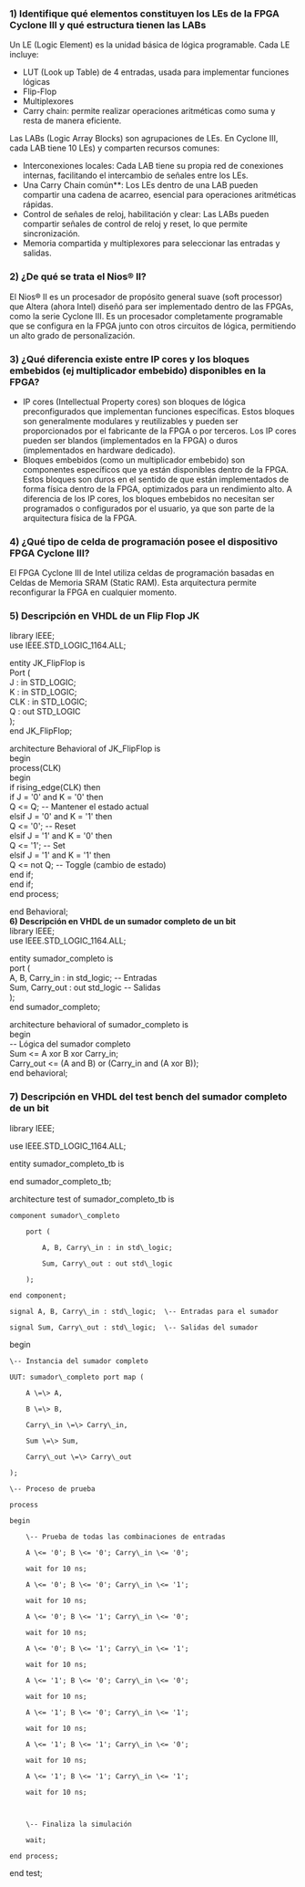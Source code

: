 ### **1\) Identifique qué elementos constituyen los LEs de la FPGA Cyclone III y qué estructura tienen las LABs**

 Un LE (Logic Element) es la unidad básica de lógica programable. Cada LE incluye: 

* LUT (Look up Table) de 4 entradas, usada para implementar funciones lógicas  
* Flip-Flop  
* Multiplexores  
* Carry chain: permite realizar operaciones aritméticas como suma y resta de manera eficiente.

Las LABs (Logic Array Blocks) son agrupaciones de LEs. En Cyclone III, cada LAB tiene 10 LEs) y comparten recursos comunes:

* Interconexiones locales: Cada LAB tiene su propia red de conexiones internas, facilitando el intercambio de señales entre los LEs.  
* Una Carry Chain común\*\*: Los LEs dentro de una LAB pueden compartir una cadena de acarreo, esencial para operaciones aritméticas rápidas.  
* Control de señales de reloj, habilitación y clear: Las LABs pueden compartir señales de control de reloj y reset, lo que permite sincronización.  
* Memoria compartida y multiplexores para seleccionar las entradas y salidas.

### **2\) ¿De qué se trata el Nios® II?**

El Nios® II es un procesador de propósito general suave (soft processor) que Altera (ahora Intel) diseñó para ser implementado dentro de las FPGAs, como la serie Cyclone III. Es un procesador completamente programable que se configura en la FPGA junto con otros circuitos de lógica, permitiendo un alto grado de personalización.

### **3\) ¿Qué diferencia existe entre IP cores y los bloques embebidos (ej multiplicador embebido) disponibles en la FPGA?**

* IP cores (Intellectual Property cores) son bloques de lógica preconfigurados que implementan funciones específicas. Estos bloques son generalmente modulares y reutilizables y pueden ser proporcionados por el fabricante de la FPGA o por terceros. Los IP cores pueden ser blandos (implementados en la FPGA) o duros (implementados en hardware dedicado).  
* Bloques embebidos (como un multiplicador embebido) son componentes específicos que ya están disponibles dentro de la FPGA. Estos bloques son duros en el sentido de que están implementados de forma física dentro de la FPGA, optimizados para un rendimiento alto. A diferencia de los IP cores, los bloques embebidos no necesitan ser programados o configurados por el usuario, ya que son parte de la arquitectura física de la FPGA.

### **4\) ¿Qué tipo de celda de programación posee el dispositivo FPGA Cyclone III?**

El FPGA Cyclone III de Intel utiliza celdas de programación basadas en Celdas de Memoria SRAM (Static RAM). Esta arquitectura permite reconfigurar la FPGA en cualquier momento. 

### **5\) Descripción en VHDL de un Flip Flop JK**

library IEEE;  
use IEEE.STD\_LOGIC\_1164.ALL;

entity JK\_FlipFlop is  
    Port (  
        J   : in  STD\_LOGIC;  
        K   : in  STD\_LOGIC;  
        CLK : in  STD\_LOGIC;  
        Q   : out STD\_LOGIC  
    );  
end JK\_FlipFlop;

architecture Behavioral of JK\_FlipFlop is  
begin  
    process(CLK)  
    begin  
        if rising\_edge(CLK) then  
            if J \= '0' and K \= '0' then  
                Q \<= Q;             \-- Mantener el estado actual  
            elsif J \= '0' and K \= '1' then  
                Q \<= '0';           \-- Reset  
            elsif J \= '1' and K \= '0' then  
                Q \<= '1';           \-- Set  
            elsif J \= '1' and K \= '1' then  
                Q \<= not Q;         \-- Toggle (cambio de estado)  
            end if;  
        end if;  
    end process;

end Behavioral;  
**6\) Descripción en VHDL de un sumador completo de un bit**  
library IEEE;  
use IEEE.STD\_LOGIC\_1164.ALL;

entity sumador\_completo is  
    port (  
        A, B, Carry\_in : in std\_logic;   \-- Entradas  
        Sum, Carry\_out : out std\_logic   \-- Salidas  
    );  
end sumador\_completo;

architecture behavioral of sumador\_completo is  
begin  
    \-- Lógica del sumador completo  
    Sum \<= A xor B xor Carry\_in;                   
    Carry\_out \<= (A and B) or (Carry\_in and (A xor B));    
end behavioral;

### **7\) Descripción en VHDL del test bench del sumador completo de un bit**

library IEEE;

use IEEE.STD\_LOGIC\_1164.ALL;

entity sumador\_completo\_tb is

end sumador\_completo\_tb;

architecture test of sumador\_completo\_tb is

    component sumador\_completo

        port (

            A, B, Carry\_in : in std\_logic;

            Sum, Carry\_out : out std\_logic

        );

    end component;

    signal A, B, Carry\_in : std\_logic;  \-- Entradas para el sumador

    signal Sum, Carry\_out : std\_logic;  \-- Salidas del sumador

begin

    \-- Instancia del sumador completo

    UUT: sumador\_completo port map (

        A \=\> A,

        B \=\> B,

        Carry\_in \=\> Carry\_in,

        Sum \=\> Sum,

        Carry\_out \=\> Carry\_out

    );

    \-- Proceso de prueba

    process

    begin

        \-- Prueba de todas las combinaciones de entradas

        A \<= '0'; B \<= '0'; Carry\_in \<= '0';

        wait for 10 ns;

        A \<= '0'; B \<= '0'; Carry\_in \<= '1';

        wait for 10 ns;

        A \<= '0'; B \<= '1'; Carry\_in \<= '0';

        wait for 10 ns;

        A \<= '0'; B \<= '1'; Carry\_in \<= '1';

        wait for 10 ns;

        A \<= '1'; B \<= '0'; Carry\_in \<= '0';

        wait for 10 ns;

        A \<= '1'; B \<= '0'; Carry\_in \<= '1';

        wait for 10 ns;

        A \<= '1'; B \<= '1'; Carry\_in \<= '0';

        wait for 10 ns;

        A \<= '1'; B \<= '1'; Carry\_in \<= '1';

        wait for 10 ns;

        

        \-- Finaliza la simulación

        wait;

    end process;

end test;

